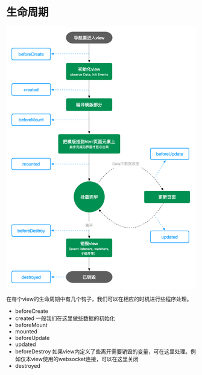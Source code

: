 # 生命周期


![View的生命周期钩子](../images/view-lifecycle.png)

在每个view的生命周期中有几个钩子，我们可以在相应的时机进行些程序处理。

* beforeCreate
* created 一般我们在这里做些数据的初始化
* beforeMount
* mounted
* beforeUpdate
* updated
* beforeDestroy 如果view内定义了些离开需要销毁的变量，可在这里处理。例如仅本view使用的websocket连接，可以在这里关闭
* destroyed

